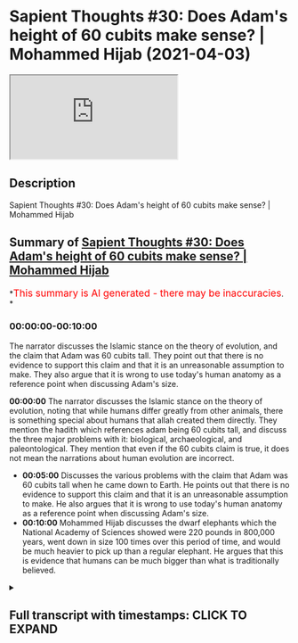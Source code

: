 # Sapient Thoughts #30: Does Adam's height of 60 cubits make sense? | Mohammed Hijab (2021-04-03)

<iframe loading='lazy' allow='autoplay' src='https://www.youtube.com/embed/_U-vr_XYp4k'></iframe>

## Description

Sapient Thoughts #30: Does Adam's height of 60 cubits make sense? | Mohammed Hijab

## Summary of [Sapient Thoughts #30: Does Adam's height of 60 cubits make sense? | Mohammed Hijab](https://www.youtube.com/watch?v=_U-vr_XYp4k)

*<span style="color:red; font-size:125%">This summary is AI generated - there may be inaccuracies</span>. *

### <a onclick="modifyYTiframeseektime('0')">00:00:00-00:10:00</a>

The narrator discusses the Islamic stance on the theory of evolution, and the claim that Adam was 60 cubits tall. They point out that there is no evidence to support this claim and that it is an unreasonable assumption to make. They also argue that it is wrong to use today's human anatomy as a reference point when discussing Adam's size.

**<a onclick="modifyYTiframeseektime('0')">00:00:00</a>** The narrator discusses the Islamic stance on the theory of evolution, noting that while humans differ greatly from other animals, there is something special about humans that allah created them directly. They mention the hadith which references adam being 60 cubits tall, and discuss the three major problems with it: biological, archaeological, and paleontological. They mention that even if the 60 cubits claim is true, it does not mean the narrations about human evolution are incorrect.

* **<a onclick="modifyYTiframeseektime('300')">00:05:00</a>** Discusses the various problems with the claim that Adam was 60 cubits tall when he came down to Earth. He points out that there is no evidence to support this claim and that it is an unreasonable assumption to make. He also argues that it is wrong to use today's human anatomy as a reference point when discussing Adam's size.
* **<a onclick="modifyYTiframeseektime('600')">00:10:00</a>** Mohammed Hijab discusses the dwarf elephants which the National Academy of Sciences showed were 220 pounds in 800,000 years, went down in size 100 times over this period of time, and would be much heavier to pick up than a regular elephant. He argues that this is evidence that humans can be much bigger than what is traditionally believed.

<details><summary><h2>Full transcript with timestamps: CLICK TO EXPAND</h2></summary>

<a onclick="modifyYTiframeseektime('2')">0:00:02</a> Music  
<a onclick="modifyYTiframeseektime('13')">0:00:13</a> welcome to another episode of  
<a onclick="modifyYTiframeseektime('15')">0:00:15</a> thoughts where we discuss the  
<a onclick="modifyYTiframeseektime('16')">0:00:16</a> philosophical issues where we  
<a onclick="modifyYTiframeseektime('18')">0:00:18</a> tackle the arguments of the detractors  
<a onclick="modifyYTiframeseektime('20')">0:00:20</a> of islam in addition to making our own  
<a onclick="modifyYTiframeseektime('22')">0:00:22</a> arguments for the veracity of islam  
<a onclick="modifyYTiframeseektime('24')">0:00:24</a> today inshallah we're going to be  
<a onclick="modifyYTiframeseektime('25')">0:00:25</a> dealing with a hadith  
<a onclick="modifyYTiframeseektime('27')">0:00:27</a> which references adam alaihi islam a  
<a onclick="modifyYTiframeseektime('30')">0:00:30</a> prophet of islam  
<a onclick="modifyYTiframeseektime('32')">0:00:32</a> as being 60 cubits tall which is like 27  
<a onclick="modifyYTiframeseektime('35')">0:00:35</a> meters  
<a onclick="modifyYTiframeseektime('36')">0:00:36</a> and they say this is unbelievable and  
<a onclick="modifyYTiframeseektime('38')">0:00:38</a> impossible but before we get to this  
<a onclick="modifyYTiframeseektime('39')">0:00:39</a> hadith  
<a onclick="modifyYTiframeseektime('40')">0:00:40</a> let's talk about the islamic stance on  
<a onclick="modifyYTiframeseektime('42')">0:00:42</a> the theory of evolution generally  
<a onclick="modifyYTiframeseektime('44')">0:00:44</a> speaking talking about the  
<a onclick="modifyYTiframeseektime('45')">0:00:45</a> theory of evolution muslims don't have  
<a onclick="modifyYTiframeseektime('47')">0:00:47</a> an issue or shouldn't really have an  
<a onclick="modifyYTiframeseektime('48')">0:00:48</a> issue with  
<a onclick="modifyYTiframeseektime('49')">0:00:49</a> speciation adaptation or even evolution  
<a onclick="modifyYTiframeseektime('53')">0:00:53</a> of animals because we believe  
<a onclick="modifyYTiframeseektime('55')">0:00:55</a> that there's nothing explicit in the  
<a onclick="modifyYTiframeseektime('57')">0:00:57</a> quran one way the other and actually  
<a onclick="modifyYTiframeseektime('58')">0:00:58</a> done a podcast  
<a onclick="modifyYTiframeseektime('59')">0:00:59</a> with abdullah sheikh abdullah is  
<a onclick="modifyYTiframeseektime('62')">0:01:02</a> a prominent figure in saudi arabia who  
<a onclick="modifyYTiframeseektime('65')">0:01:05</a> researches these matters and well  
<a onclick="modifyYTiframeseektime('66')">0:01:06</a> published  
<a onclick="modifyYTiframeseektime('67')">0:01:07</a> in this field and were in my discussion  
<a onclick="modifyYTiframeseektime('69')">0:01:09</a> with him and this was his opinion  
<a onclick="modifyYTiframeseektime('71')">0:01:11</a> so which is quite frankly like 99.9  
<a onclick="modifyYTiframeseektime('74')">0:01:14</a> percent if we look at it from a mass  
<a onclick="modifyYTiframeseektime('76')">0:01:16</a> perspective  
<a onclick="modifyYTiframeseektime('77')">0:01:17</a> really 99.9 of the theory the  
<a onclick="modifyYTiframeseektime('80')">0:01:20</a> uh the issue we have um we take issue  
<a onclick="modifyYTiframeseektime('84')">0:01:24</a> with or the point of evolution that  
<a onclick="modifyYTiframeseektime('85')">0:01:25</a> slither of  
<a onclick="modifyYTiframeseektime('86')">0:01:26</a> which really diametrically opposes some  
<a onclick="modifyYTiframeseektime('88')">0:01:28</a> of the islamic narratives is  
<a onclick="modifyYTiframeseektime('90')">0:01:30</a> uh human evolution now obviously we have  
<a onclick="modifyYTiframeseektime('92')">0:01:32</a> a narrative we have a narrative in islam  
<a onclick="modifyYTiframeseektime('94')">0:01:34</a> which is that the adam ali was created  
<a onclick="modifyYTiframeseektime('97')">0:01:37</a> directly or this prophet adam was  
<a onclick="modifyYTiframeseektime('98')">0:01:38</a> created directly by allah  
<a onclick="modifyYTiframeseektime('100')">0:01:40</a> by god almighty and there are many  
<a onclick="modifyYTiframeseektime('102')">0:01:42</a> things which differentiate human beings  
<a onclick="modifyYTiframeseektime('104')">0:01:44</a> from the rest of the animal kingdom  
<a onclick="modifyYTiframeseektime('106')">0:01:46</a> morality the  
<a onclick="modifyYTiframeseektime('108')">0:01:48</a> the ability to question why you know  
<a onclick="modifyYTiframeseektime('111')">0:01:51</a> this many different languages  
<a onclick="modifyYTiframeseektime('114')">0:01:54</a> civilization and so on and so forth  
<a onclick="modifyYTiframeseektime('116')">0:01:56</a> and it couldn't have been the case we  
<a onclick="modifyYTiframeseektime('118')">0:01:58</a> would argue that we can actually in any  
<a onclick="modifyYTiframeseektime('120')">0:02:00</a> way  
<a onclick="modifyYTiframeseektime('121')">0:02:01</a> be equated to the rest of the animal  
<a onclick="modifyYTiframeseektime('123')">0:02:03</a> kingdom and there's something special  
<a onclick="modifyYTiframeseektime('124')">0:02:04</a> about human beings  
<a onclick="modifyYTiframeseektime('126')">0:02:06</a> allah says in the quran that he has  
<a onclick="modifyYTiframeseektime('128')">0:02:08</a> dignified the children of adam so  
<a onclick="modifyYTiframeseektime('131')">0:02:11</a> we we don't necessarily agree or  
<a onclick="modifyYTiframeseektime('132')">0:02:12</a> disagree we can remain agnostic as to  
<a onclick="modifyYTiframeseektime('134')">0:02:14</a> uh you know darwinian evolution with  
<a onclick="modifyYTiframeseektime('136')">0:02:16</a> other animals but as it relates to uh  
<a onclick="modifyYTiframeseektime('138')">0:02:18</a> the human being  
<a onclick="modifyYTiframeseektime('138')">0:02:18</a> there is something special about the  
<a onclick="modifyYTiframeseektime('140')">0:02:20</a> human being and that is why allah  
<a onclick="modifyYTiframeseektime('143')">0:02:23</a> created human being directly and  
<a onclick="modifyYTiframeseektime('146')">0:02:26</a> in this hadith there's indication that  
<a onclick="modifyYTiframeseektime('147')">0:02:27</a> he created adam is  
<a onclick="modifyYTiframeseektime('149')">0:02:29</a> 60 cubits tall now the question is this  
<a onclick="modifyYTiframeseektime('152')">0:02:32</a> seems unscientific on many grounds  
<a onclick="modifyYTiframeseektime('154')">0:02:34</a> and i'll tell you what on three major  
<a onclick="modifyYTiframeseektime('156')">0:02:36</a> grounds number one is biological  
<a onclick="modifyYTiframeseektime('158')">0:02:38</a> number two is archaeological and or  
<a onclick="modifyYTiframeseektime('161')">0:02:41</a> paleontological you could say as well  
<a onclick="modifyYTiframeseektime('163')">0:02:43</a> from a fossil record perspective  
<a onclick="modifyYTiframeseektime('165')">0:02:45</a> and number three uh looking at the kind  
<a onclick="modifyYTiframeseektime('168')">0:02:48</a> of  
<a onclick="modifyYTiframeseektime('169')">0:02:49</a> disparity in sizes if we do assume that  
<a onclick="modifyYTiframeseektime('172')">0:02:52</a> there was a human being of  
<a onclick="modifyYTiframeseektime('173')">0:02:53</a> such great magnitude in terms of size  
<a onclick="modifyYTiframeseektime('176')">0:02:56</a> how can we  
<a onclick="modifyYTiframeseektime('177')">0:02:57</a> explain the fact that human beings are  
<a onclick="modifyYTiframeseektime('180')">0:03:00</a> like  
<a onclick="modifyYTiframeseektime('181')">0:03:01</a> give or take you know six foot tall give  
<a onclick="modifyYTiframeseektime('183')">0:03:03</a> or take you know a  
<a onclick="modifyYTiframeseektime('184')">0:03:04</a> half a meter or whatever it may be or  
<a onclick="modifyYTiframeseektime('186')">0:03:06</a> more right but  
<a onclick="modifyYTiframeseektime('187')">0:03:07</a> how can you explain this huge disparity  
<a onclick="modifyYTiframeseektime('190')">0:03:10</a> in the fact that you're saying that you  
<a onclick="modifyYTiframeseektime('192')">0:03:12</a> believe in adam who's 27 meters tall and  
<a onclick="modifyYTiframeseektime('195')">0:03:15</a> and a human being now which is you know  
<a onclick="modifyYTiframeseektime('197')">0:03:17</a> typically anything between  
<a onclick="modifyYTiframeseektime('198')">0:03:18</a> five foot five to six foot five and  
<a onclick="modifyYTiframeseektime('200')">0:03:20</a> obviously there are extremities on  
<a onclick="modifyYTiframeseektime('202')">0:03:22</a> on both sides of that equation as people  
<a onclick="modifyYTiframeseektime('204')">0:03:24</a> are taller than six or five like myself  
<a onclick="modifyYTiframeseektime('205')">0:03:25</a> and people are shorter than five foot  
<a onclick="modifyYTiframeseektime('207')">0:03:27</a> five like many many people  
<a onclick="modifyYTiframeseektime('209')">0:03:29</a> so here there's two parts of the hadith  
<a onclick="modifyYTiframeseektime('212')">0:03:32</a> which we need to pay attention to  
<a onclick="modifyYTiframeseektime('214')">0:03:34</a> which is the first part of the hadith  
<a onclick="modifyYTiframeseektime('216')">0:03:36</a> talks about that allah created  
<a onclick="modifyYTiframeseektime('218')">0:03:38</a> them 60 cubits  
<a onclick="modifyYTiframeseektime('222')">0:03:42</a> tall and in terms of hadith  
<a onclick="modifyYTiframeseektime('225')">0:03:45</a> there are some narrations which don't  
<a onclick="modifyYTiframeseektime('227')">0:03:47</a> mention this 60 qubits  
<a onclick="modifyYTiframeseektime('229')">0:03:49</a> and that the the there are some  
<a onclick="modifyYTiframeseektime('231')">0:03:51</a> narrations that do mention the 60 qubits  
<a onclick="modifyYTiframeseektime('233')">0:03:53</a> but we don't say that just because there  
<a onclick="modifyYTiframeseektime('236')">0:03:56</a> are some narrations that don't mention  
<a onclick="modifyYTiframeseektime('237')">0:03:57</a> the 60 cubits  
<a onclick="modifyYTiframeseektime('238')">0:03:58</a> that the narrations that do mention  
<a onclick="modifyYTiframeseektime('240')">0:04:00</a> these qubits are erroneous  
<a onclick="modifyYTiframeseektime('242')">0:04:02</a> that makes no sense actually uh this  
<a onclick="modifyYTiframeseektime('244')">0:04:04</a> this doesn't and some people have  
<a onclick="modifyYTiframeseektime('245')">0:04:05</a> attempted to argue  
<a onclick="modifyYTiframeseektime('247')">0:04:07</a> that this means that this should be a  
<a onclick="modifyYTiframeseektime('249')">0:04:09</a> disbanded known that doesn't mean that's  
<a onclick="modifyYTiframeseektime('250')">0:04:10</a> not how they have these science works  
<a onclick="modifyYTiframeseektime('252')">0:04:12</a> so that's the first thing other people  
<a onclick="modifyYTiframeseektime('254')">0:04:14</a> say the second part of the hadith which  
<a onclick="modifyYTiframeseektime('256')">0:04:16</a> talks about  
<a onclick="modifyYTiframeseektime('261')">0:04:21</a> that the the the creation is um  
<a onclick="modifyYTiframeseektime('264')">0:04:24</a> is is becoming smaller and smaller until  
<a onclick="modifyYTiframeseektime('266')">0:04:26</a> now they found it problematic because  
<a onclick="modifyYTiframeseektime('269')">0:04:29</a> even himself he mentions how could it be  
<a onclick="modifyYTiframeseektime('271')">0:04:31</a> the case that  
<a onclick="modifyYTiframeseektime('272')">0:04:32</a> this is happening right that and we can  
<a onclick="modifyYTiframeseektime('275')">0:04:35</a> see adam tha mood's  
<a onclick="modifyYTiframeseektime('276')">0:04:36</a> uh kind of indwellings the the  
<a onclick="modifyYTiframeseektime('280')">0:04:40</a> archaeological remnants of their  
<a onclick="modifyYTiframeseektime('281')">0:04:41</a> indwellings and we can see that their  
<a onclick="modifyYTiframeseektime('282')">0:04:42</a> houses and that  
<a onclick="modifyYTiframeseektime('283')">0:04:43</a> you know the doors and so on were not so  
<a onclick="modifyYTiframeseektime('285')">0:04:45</a> tall and he assumed  
<a onclick="modifyYTiframeseektime('287')">0:04:47</a> and without by the way nasa and evidence  
<a onclick="modifyYTiframeseektime('290')">0:04:50</a> that  
<a onclick="modifyYTiframeseektime('290')">0:04:50</a> uh were closer to adam than they were to  
<a onclick="modifyYTiframeseektime('294')">0:04:54</a> us human beings  
<a onclick="modifyYTiframeseektime('295')">0:04:55</a> and obviously the only real evidence we  
<a onclick="modifyYTiframeseektime('297')">0:04:57</a> have anything between  
<a onclick="modifyYTiframeseektime('300')">0:05:00</a> and adam alaihissalam is  
<a onclick="modifyYTiframeseektime('303')">0:05:03</a> there's no evidence i mean there's only  
<a onclick="modifyYTiframeseektime('305')">0:05:05</a> israelite or kind of biblical narrations  
<a onclick="modifyYTiframeseektime('307')">0:05:07</a> so potentially he was using those to  
<a onclick="modifyYTiframeseektime('309')">0:05:09</a> kind of raise his eyebrow but he did not  
<a onclick="modifyYTiframeseektime('311')">0:05:11</a> say this hadith  
<a onclick="modifyYTiframeseektime('313')">0:05:13</a> or defective as many believe that he did  
<a onclick="modifyYTiframeseektime('316')">0:05:16</a> now having oh because of nast reasons or  
<a onclick="modifyYTiframeseektime('319')">0:05:19</a> content reasons  
<a onclick="modifyYTiframeseektime('320')">0:05:20</a> going now forward to answering the  
<a onclick="modifyYTiframeseektime('322')">0:05:22</a> contentions there are  
<a onclick="modifyYTiframeseektime('324')">0:05:24</a> variations of this hadith which refer to  
<a onclick="modifyYTiframeseektime('326')">0:05:26</a> fist sama  
<a onclick="modifyYTiframeseektime('327')">0:05:27</a> okay that this was in the heaven not  
<a onclick="modifyYTiframeseektime('330')">0:05:30</a> heaven  
<a onclick="modifyYTiframeseektime('331')">0:05:31</a> as in jannah but now obviously if you  
<a onclick="modifyYTiframeseektime('334')">0:05:34</a> look at the quranic cosmology  
<a onclick="modifyYTiframeseektime('336')">0:05:36</a> heaven al-jannah is above okay because  
<a onclick="modifyYTiframeseektime('339')">0:05:39</a> obviously we know that the prophet was  
<a onclick="modifyYTiframeseektime('340')">0:05:40</a> taken there in this  
<a onclick="modifyYTiframeseektime('342')">0:05:42</a> so it could be the case that this height  
<a onclick="modifyYTiframeseektime('345')">0:05:45</a> and this  
<a onclick="modifyYTiframeseektime('346')">0:05:46</a> mega size of 27 meters is specific to  
<a onclick="modifyYTiframeseektime('349')">0:05:49</a> jannah  
<a onclick="modifyYTiframeseektime('349')">0:05:49</a> and there's nothing wrong linguistically  
<a onclick="modifyYTiframeseektime('351')">0:05:51</a> in believing that because obviously we  
<a onclick="modifyYTiframeseektime('353')">0:05:53</a> believe that  
<a onclick="modifyYTiframeseektime('354')">0:05:54</a> adam ali has started his journey  
<a onclick="modifyYTiframeseektime('357')">0:05:57</a> yes in heaven i mean we have a whole  
<a onclick="modifyYTiframeseektime('359')">0:05:59</a> narrative where he was in a completely  
<a onclick="modifyYTiframeseektime('360')">0:06:00</a> different place  
<a onclick="modifyYTiframeseektime('361')">0:06:01</a> and then allah he sent him down to the  
<a onclick="modifyYTiframeseektime('363')">0:06:03</a> earth he sent him down  
<a onclick="modifyYTiframeseektime('365')">0:06:05</a> to the earth yes he's created from the  
<a onclick="modifyYTiframeseektime('367')">0:06:07</a> elements of the earth but he was  
<a onclick="modifyYTiframeseektime('369')">0:06:09</a> in many ways an extraterrestrial because  
<a onclick="modifyYTiframeseektime('371')">0:06:11</a> he came from a completely different  
<a onclick="modifyYTiframeseektime('372')">0:06:12</a> dimension  
<a onclick="modifyYTiframeseektime('373')">0:06:13</a> and he came to this earth now in that  
<a onclick="modifyYTiframeseektime('376')">0:06:16</a> transition period could he have shrunk  
<a onclick="modifyYTiframeseektime('378')">0:06:18</a> could allah have made him smaller that's  
<a onclick="modifyYTiframeseektime('380')">0:06:20</a> also a possibility we're not  
<a onclick="modifyYTiframeseektime('382')">0:06:22</a> disregarding that as a possibility but  
<a onclick="modifyYTiframeseektime('384')">0:06:24</a> there's no evidence of that from the  
<a onclick="modifyYTiframeseektime('385')">0:06:25</a> quran sunnah  
<a onclick="modifyYTiframeseektime('386')">0:06:26</a> so we can't say that that is what  
<a onclick="modifyYTiframeseektime('387')">0:06:27</a> happened and what we will say is this  
<a onclick="modifyYTiframeseektime('389')">0:06:29</a> let's assume that allah he brought adam  
<a onclick="modifyYTiframeseektime('392')">0:06:32</a> down  
<a onclick="modifyYTiframeseektime('393')">0:06:33</a> he was 60 cubits either in heaven and  
<a onclick="modifyYTiframeseektime('397')">0:06:37</a> on earth or in heaven or on the earth  
<a onclick="modifyYTiframeseektime('399')">0:06:39</a> but let's just assume that he was  
<a onclick="modifyYTiframeseektime('400')">0:06:40</a> 60 cubits in heaven and on the earth so  
<a onclick="modifyYTiframeseektime('402')">0:06:42</a> when he came down  
<a onclick="modifyYTiframeseektime('403')">0:06:43</a> he was also 27 27 meters which by the  
<a onclick="modifyYTiframeseektime('406')">0:06:46</a> way now we're starting to make  
<a onclick="modifyYTiframeseektime('408')">0:06:48</a> assumptions which we don't necessarily  
<a onclick="modifyYTiframeseektime('410')">0:06:50</a> need to be  
<a onclick="modifyYTiframeseektime('411')">0:06:51</a> uh need to make we can say no this he  
<a onclick="modifyYTiframeseektime('413')">0:06:53</a> was like that high in heaven  
<a onclick="modifyYTiframeseektime('415')">0:06:55</a> and when he came on the earth he became  
<a onclick="modifyYTiframeseektime('416')">0:06:56</a> normal height that's  
<a onclick="modifyYTiframeseektime('418')">0:06:58</a> something you can assume from the from  
<a onclick="modifyYTiframeseektime('420')">0:07:00</a> the source but let's  
<a onclick="modifyYTiframeseektime('422')">0:07:02</a> not assume that let's say he was 27  
<a onclick="modifyYTiframeseektime('424')">0:07:04</a> meters on the earth  
<a onclick="modifyYTiframeseektime('425')">0:07:05</a> what's the problem what's the problem  
<a onclick="modifyYTiframeseektime('428')">0:07:08</a> the problem are three different things  
<a onclick="modifyYTiframeseektime('429')">0:07:09</a> now  
<a onclick="modifyYTiframeseektime('429')">0:07:09</a> number one biology if we use the human  
<a onclick="modifyYTiframeseektime('433')">0:07:13</a> anatomy that we have today as the  
<a onclick="modifyYTiframeseektime('434')">0:07:14</a> reference point if  
<a onclick="modifyYTiframeseektime('436')">0:07:16</a> if the if the human anatomy today is the  
<a onclick="modifyYTiframeseektime('438')">0:07:18</a> reference point  
<a onclick="modifyYTiframeseektime('440')">0:07:20</a> how could it be that something that tall  
<a onclick="modifyYTiframeseektime('443')">0:07:23</a> or human being that tall  
<a onclick="modifyYTiframeseektime('445')">0:07:25</a> the bone structure can maintain that  
<a onclick="modifyYTiframeseektime('447')">0:07:27</a> kind of size right because it will  
<a onclick="modifyYTiframeseektime('449')">0:07:29</a> collapse because of the weight  
<a onclick="modifyYTiframeseektime('450')">0:07:30</a> of the human being well this is a  
<a onclick="modifyYTiframeseektime('452')">0:07:32</a> fallacy because we're not starting with  
<a onclick="modifyYTiframeseektime('454')">0:07:34</a> the human being today as the reference  
<a onclick="modifyYTiframeseektime('456')">0:07:36</a> point we're starting with  
<a onclick="modifyYTiframeseektime('457')">0:07:37</a> why would you start with today's human  
<a onclick="modifyYTiframeseektime('459')">0:07:39</a> being as a reference point the reference  
<a onclick="modifyYTiframeseektime('460')">0:07:40</a> point  
<a onclick="modifyYTiframeseektime('461')">0:07:41</a> is that 27 meter human being that we're  
<a onclick="modifyYTiframeseektime('465')">0:07:45</a> talking about  
<a onclick="modifyYTiframeseektime('466')">0:07:46</a> that's the reference point so if someone  
<a onclick="modifyYTiframeseektime('467')">0:07:47</a> says well we know that if we keep  
<a onclick="modifyYTiframeseektime('468')">0:07:48</a> doubling sizes  
<a onclick="modifyYTiframeseektime('469')">0:07:49</a> as i've even heard some some muslims try  
<a onclick="modifyYTiframeseektime('471')">0:07:51</a> and say keep doubling sizes and height  
<a onclick="modifyYTiframeseektime('474')">0:07:54</a> then the height will be so the tall and  
<a onclick="modifyYTiframeseektime('476')">0:07:56</a> then the weight will be so much and then  
<a onclick="modifyYTiframeseektime('477')">0:07:57</a> the  
<a onclick="modifyYTiframeseektime('478')">0:07:58</a> bones will not be able to handle that  
<a onclick="modifyYTiframeseektime('480')">0:08:00</a> density of the bones will not be able to  
<a onclick="modifyYTiframeseektime('481')">0:08:01</a> handle that  
<a onclick="modifyYTiframeseektime('482')">0:08:02</a> you're using your reference point uh  
<a onclick="modifyYTiframeseektime('485')">0:08:05</a> as the human anatomy of today and then  
<a onclick="modifyYTiframeseektime('488')">0:08:08</a> doing chaos backwards  
<a onclick="modifyYTiframeseektime('489')">0:08:09</a> which is a cresce malforce if you like  
<a onclick="modifyYTiframeseektime('491')">0:08:11</a> or a false type of analogy  
<a onclick="modifyYTiframeseektime('493')">0:08:13</a> it's a different kind it's false kind of  
<a onclick="modifyYTiframeseektime('494')">0:08:14</a> analogy so that's the first problem you  
<a onclick="modifyYTiframeseektime('496')">0:08:16</a> can say oh  
<a onclick="modifyYTiframeseektime('497')">0:08:17</a> it's inconceivable that human anatomy  
<a onclick="modifyYTiframeseektime('499')">0:08:19</a> can can handle that size  
<a onclick="modifyYTiframeseektime('501')">0:08:21</a> well it's only inconceivable on the  
<a onclick="modifyYTiframeseektime('503')">0:08:23</a> basis of  
<a onclick="modifyYTiframeseektime('504')">0:08:24</a> and analyzing today's human activity  
<a onclick="modifyYTiframeseektime('505')">0:08:25</a> that's the first thing the second thing  
<a onclick="modifyYTiframeseektime('507')">0:08:27</a> we may say  
<a onclick="modifyYTiframeseektime('508')">0:08:28</a> is someone could say well um we talked  
<a onclick="modifyYTiframeseektime('511')">0:08:31</a> about the biological problems  
<a onclick="modifyYTiframeseektime('512')">0:08:32</a> fossilization how comes there is no  
<a onclick="modifyYTiframeseektime('514')">0:08:34</a> fossil record  
<a onclick="modifyYTiframeseektime('516')">0:08:36</a> of such a huge human the national  
<a onclick="modifyYTiframeseektime('518')">0:08:38</a> science foundation  
<a onclick="modifyYTiframeseektime('519')">0:08:39</a> says that 99.9  
<a onclick="modifyYTiframeseektime('523')">0:08:43</a> 99.9 oh my  
<a onclick="modifyYTiframeseektime('526')">0:08:46</a> 99.9 of species have not undergone  
<a onclick="modifyYTiframeseektime('529')">0:08:49</a> fossilization so fossilization you  
<a onclick="modifyYTiframeseektime('531')">0:08:51</a> expect  
<a onclick="modifyYTiframeseektime('532')">0:08:52</a> to find one specimen  
<a onclick="modifyYTiframeseektime('536')">0:08:56</a> of a fossil of a human that we don't  
<a onclick="modifyYTiframeseektime('539')">0:08:59</a> know tens or 100 000 whatever is years  
<a onclick="modifyYTiframeseektime('541')">0:09:01</a> that he existed before  
<a onclick="modifyYTiframeseektime('543')">0:09:03</a> no way this is like finding a needle in  
<a onclick="modifyYTiframeseektime('546')">0:09:06</a> the haystack  
<a onclick="modifyYTiframeseektime('546')">0:09:06</a> it's ridiculous to expect to find  
<a onclick="modifyYTiframeseektime('548')">0:09:08</a> fossils like this is absolutely absurd  
<a onclick="modifyYTiframeseektime('550')">0:09:10</a> it's such a redundant redundant  
<a onclick="modifyYTiframeseektime('554')">0:09:14</a> interrogation so that that one would be  
<a onclick="modifyYTiframeseektime('556')">0:09:16</a> put to the side  
<a onclick="modifyYTiframeseektime('557')">0:09:17</a> the third now interrogation is well  
<a onclick="modifyYTiframeseektime('560')">0:09:20</a> how can we conceive of such a disparity  
<a onclick="modifyYTiframeseektime('563')">0:09:23</a> between  
<a onclick="modifyYTiframeseektime('564')">0:09:24</a> uh humans within this or any kind of  
<a onclick="modifyYTiframeseektime('567')">0:09:27</a> animal within the same species like this  
<a onclick="modifyYTiframeseektime('569')">0:09:29</a> let's say we don't accept that we don't  
<a onclick="modifyYTiframeseektime('571')">0:09:31</a> accept that you can have a 27  
<a onclick="modifyYTiframeseektime('574')">0:09:34</a> meter human being and then you can have  
<a onclick="modifyYTiframeseektime('576')">0:09:36</a> a six-foot human being  
<a onclick="modifyYTiframeseektime('577')">0:09:37</a> and that that disparity existed and they  
<a onclick="modifyYTiframeseektime('579')">0:09:39</a> say humans have been around for 350 000  
<a onclick="modifyYTiframeseektime('582')">0:09:42</a> years which is by the way estimates we  
<a onclick="modifyYTiframeseektime('583')">0:09:43</a> don't have to go with because they keep  
<a onclick="modifyYTiframeseektime('584')">0:09:44</a> changing those quite frankly  
<a onclick="modifyYTiframeseektime('586')">0:09:46</a> but let's just assume for the sake of  
<a onclick="modifyYTiframeseektime('587')">0:09:47</a> argument are you saying to me is my  
<a onclick="modifyYTiframeseektime('589')">0:09:49</a> response  
<a onclick="modifyYTiframeseektime('590')">0:09:50</a> that you have there's no species within  
<a onclick="modifyYTiframeseektime('593')">0:09:53</a> the species that  
<a onclick="modifyYTiframeseektime('595')">0:09:55</a> exhibit this decrease in size  
<a onclick="modifyYTiframeseektime('598')">0:09:58</a> this dramatic exponential decrease in  
<a onclick="modifyYTiframeseektime('601')">0:10:01</a> size because i can give you an example  
<a onclick="modifyYTiframeseektime('602')">0:10:02</a> of the dwarf elephants  
<a onclick="modifyYTiframeseektime('604')">0:10:04</a> which the general proceedings national  
<a onclick="modifyYTiframeseektime('605')">0:10:05</a> academy of science  
<a onclick="modifyYTiframeseektime('607')">0:10:07</a> shows the dwarf elephants were 220  
<a onclick="modifyYTiframeseektime('610')">0:10:10</a> pounds  
<a onclick="modifyYTiframeseektime('611')">0:10:11</a> they they went down in 800 000 years  
<a onclick="modifyYTiframeseektime('614')">0:10:14</a> according to  
<a onclick="modifyYTiframeseektime('615')">0:10:15</a> the journal in 800 000 years they went  
<a onclick="modifyYTiframeseektime('618')">0:10:18</a> down 100 times in size  
<a onclick="modifyYTiframeseektime('620')">0:10:20</a> so they were they were 100 times bigger  
<a onclick="modifyYTiframeseektime('623')">0:10:23</a> than they were they became dwarf  
<a onclick="modifyYTiframeseektime('624')">0:10:24</a> elephants 220 pounds 100 kilos  
<a onclick="modifyYTiframeseektime('627')">0:10:27</a> which would mean that i'm bigger than  
<a onclick="modifyYTiframeseektime('629')">0:10:29</a> those elephants me personally the one  
<a onclick="modifyYTiframeseektime('630')">0:10:30</a> who's talking to you on the imagine an  
<a onclick="modifyYTiframeseektime('632')">0:10:32</a> elephant  
<a onclick="modifyYTiframeseektime('632')">0:10:32</a> that i can pick up or that you can pick  
<a onclick="modifyYTiframeseektime('635')">0:10:35</a> up and that would be heavier to pick me  
<a onclick="modifyYTiframeseektime('637')">0:10:37</a> up  
<a onclick="modifyYTiframeseektime('637')">0:10:37</a> than an elephant i mean this is just to  
<a onclick="modifyYTiframeseektime('640')">0:10:40</a> give you some kind of visuals here  
<a onclick="modifyYTiframeseektime('642')">0:10:42</a> so if you can believe  
<a onclick="modifyYTiframeseektime('645')">0:10:45</a> in an elephant that is  
<a onclick="modifyYTiframeseektime('648')">0:10:48</a> that size because you're looking at the  
<a onclick="modifyYTiframeseektime('650')">0:10:50</a> fossil record and you're  
<a onclick="modifyYTiframeseektime('652')">0:10:52</a> making your uh evolutionarily uh  
<a onclick="modifyYTiframeseektime('654')">0:10:54</a> evolution  
<a onclick="modifyYTiframeseektime('655')">0:10:55</a> uh inferences then why can you not  
<a onclick="modifyYTiframeseektime('658')">0:10:58</a> believe in  
<a onclick="modifyYTiframeseektime('658')">0:10:58</a> a human being that's much bigger that's  
<a onclick="modifyYTiframeseektime('661')">0:11:01</a> just one of many examples  
<a onclick="modifyYTiframeseektime('663')">0:11:03</a> but within a very short time span in  
<a onclick="modifyYTiframeseektime('665')">0:11:05</a> evolutionary terms  
<a onclick="modifyYTiframeseektime('667')">0:11:07</a> so why could not that happen to the  
<a onclick="modifyYTiframeseektime('670')">0:11:10</a> human  
<a onclick="modifyYTiframeseektime('671')">0:11:11</a> i mean if you really want to believe it  
<a onclick="modifyYTiframeseektime('672')">0:11:12</a> on your paradigm why could not that  
<a onclick="modifyYTiframeseektime('674')">0:11:14</a> happen to the human being  
<a onclick="modifyYTiframeseektime('676')">0:11:16</a> so it's okay when you say these things  
<a onclick="modifyYTiframeseektime('677')">0:11:17</a> but it's not okay when we just say these  
<a onclick="modifyYTiframeseektime('679')">0:11:19</a> things you make a mockery of the hadith  
<a onclick="modifyYTiframeseektime('681')">0:11:21</a> but the hadith makes the mockery out of  
<a onclick="modifyYTiframeseektime('683')">0:11:23</a> you because this is actually what you  
<a onclick="modifyYTiframeseektime('684')">0:11:24</a> believe in as well  
<a onclick="modifyYTiframeseektime('685')">0:11:25</a> and hopefully that answers the question  
<a onclick="modifyYTiframeseektime('686')">0:11:26</a> was salaam alaikum sallallahu  
</details>
